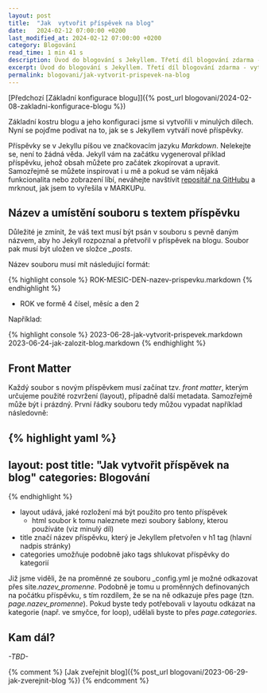 ```yaml
---
layout: post
title:  "Jak  vytvořit příspěvek na blog"
date:   2024-02-12 07:00:00 +0200
last_modified_at: 2024-02-12 07:00:00 +0200
category: Blogování
read_time: 1 min 41 s
description: Úvod do blogování s Jekyllem. Třetí díl blogování zdarma - vytvoření nového příspěvku.
excerpt: Úvod do blogování s Jekyllem. Třetí díl blogování zdarma - vytvoření nového příspěvku.
permalink: blogovani/jak-vytvorit-prispevek-na-blog
---
```


[Předchozí [Základní konfigurace blogu]]({% post_url blogovani/2024-02-08-zakladni-konfigurace-blogu %})

Základní kostru blogu a jeho konfiguraci jsme si vytvořili v minulých dílech. Nyní se pojďme podívat na to, jak se s Jekyllem vytváří nové příspěvky.

Příspěvky se v Jekyllu píšou ve značkovacím jazyku *Markdown*. Nelekejte se, není to žádná věda. Jekyll vám na začátku vygeneroval příklad příspěvku, jehož obsah můžete pro začátek zkopírovat a upravit. Samozřejmě se můžete inspirovat i u mě a pokud se vám nějaká funkcionalita nebo zobrazení líbí, neváhejte navštívit [repositář na GitHubu](https://github.com/wild-karoline/wild-karoline.github.io) a mrknout, jak jsem to vyřešila v MARKUPu.

## Název a umístění souboru s textem příspěvku

Důležité je zmínit, že váš text musí být psán v souboru s pevně daným názvem, aby ho Jekyll rozpoznal a přetvořil v příspěvek na blogu. Soubor pak musí být uložen ve složce *_posts*.

Název souboru musí mít následující formát:

{% highlight console %}
ROK-MESIC-DEN-nazev-prispevku.markdown
{% endhighlight %}

- ROK ve formě 4 čísel, měsíc a den 2

Například:

{% highlight console %}
2023-06-28-jak-vytvorit-prispevek.markdown
2023-06-24-jak-zalozit-blog.markdown
{% endhighlight %}

## Front Matter

Každý soubor s novým příspěvkem musí začínat tzv. *front matter*, kterým určujeme použité rozvržení (layout), případně další metadata. Samozřejmě může být i prázdný. První řádky souboru tedy můžou vypadat například následovně:

{% highlight yaml %}
---
layout: post
title:  "Jak  vytvořit příspěvek na blog"
categories: Blogování
---
{% endhighlight %}

- layout udává, jaké rozložení má být použito pro tento příspěvek
  - html soubor k tomu naleznete mezi soubory šablony, kterou používáte (viz minulý díl)
- title značí název příspěvku, který je Jekyllem přetvořen v h1 tag (hlavní nadpis stránky)
- categories umožňuje podobně jako tags shlukovat příspěvky do kategorií

Již jsme viděli, že na proměnné ze souboru _config.yml je možné odkazovat přes site.*nazev_promenne*. Podobně je tomu u proměnných definovaných na počátku příspěvku, s tím rozdílem, že se na ně odkazuje přes page (tzn. *page.nazev_promenne*). Pokud byste tedy potřebovali v layoutu odkázat na kategorie (např. ve smyčce, for loop), udělali byste to přes *page.categories*.

## Kam dál?

*\-TBD\-*

{% comment %} [Jak zveřejnit blog]({% post_url blogovani/2023-06-29-jak-zverejnit-blog %}) {% endcomment %}
